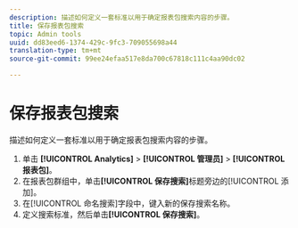 ```yaml
---
description: 描述如何定义一套标准以用于确定报表包搜索内容的步骤。
title: 保存报表包搜索
topic: Admin tools
uuid: dd83eed6-1374-429c-9fc3-709055698a44
translation-type: tm+mt
source-git-commit: 99ee24efaa517e8da700c67818c111c4aa90dc02

---
```



# 保存报表包搜索

描述如何定义一套标准以用于确定报表包搜索内容的步骤。

1. 单击 **[!UICONTROL Analytics]** > **[!UICONTROL 管理员]** > **[!UICONTROL 报表包]**。
1. 在报表包群组中，单击&#x200B;**[!UICONTROL 保存搜索]**&#x200B;标题旁边的[!UICONTROL 添加]。
1. 在[!UICONTROL 命名搜索]字段中，键入新的保存搜索名称。
1. 定义搜索标准，然后单击&#x200B;**[!UICONTROL 保存搜索]**。
